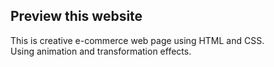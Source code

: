 <h2>Preview this website</h2> <a href="https://sonikaboora.github.io/modern-chair-/"></a>
<p>This is creative e-commerce web page using HTML and CSS.
<br>Using animation and transformation effects.</p>

